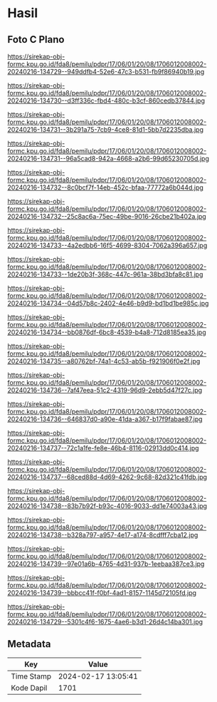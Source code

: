 # Hasil

## Foto C Plano

https://sirekap-obj-formc.kpu.go.id/fda8/pemilu/pdpr/17/06/01/20/08/1706012008002-20240216-134729--949ddfb4-52e6-47c3-b531-fb9f86940b19.jpg

https://sirekap-obj-formc.kpu.go.id/fda8/pemilu/pdpr/17/06/01/20/08/1706012008002-20240216-134730--d3ff336c-fbd4-480c-b3cf-860cedb37844.jpg

https://sirekap-obj-formc.kpu.go.id/fda8/pemilu/pdpr/17/06/01/20/08/1706012008002-20240216-134731--3b291a75-7cb9-4ce8-81d1-5bb7d2235dba.jpg

https://sirekap-obj-formc.kpu.go.id/fda8/pemilu/pdpr/17/06/01/20/08/1706012008002-20240216-134731--96a5cad8-942a-4668-a2b6-99d65230705d.jpg

https://sirekap-obj-formc.kpu.go.id/fda8/pemilu/pdpr/17/06/01/20/08/1706012008002-20240216-134732--8c0bcf7f-14eb-452c-bfaa-77772a6b044d.jpg

https://sirekap-obj-formc.kpu.go.id/fda8/pemilu/pdpr/17/06/01/20/08/1706012008002-20240216-134732--25c8ac6a-75ec-49be-9016-26cbe21b402a.jpg

https://sirekap-obj-formc.kpu.go.id/fda8/pemilu/pdpr/17/06/01/20/08/1706012008002-20240216-134733--4a2edbb6-16f5-4699-8304-7062a396a657.jpg

https://sirekap-obj-formc.kpu.go.id/fda8/pemilu/pdpr/17/06/01/20/08/1706012008002-20240216-134733--1de20b3f-368c-447c-961a-38bd3bfa8c81.jpg

https://sirekap-obj-formc.kpu.go.id/fda8/pemilu/pdpr/17/06/01/20/08/1706012008002-20240216-134734--04d57b8c-2402-4e46-b9d9-bd1bd1be985c.jpg

https://sirekap-obj-formc.kpu.go.id/fda8/pemilu/pdpr/17/06/01/20/08/1706012008002-20240216-134734--bb0876df-6bc8-4539-b4a8-712d8185ea35.jpg

https://sirekap-obj-formc.kpu.go.id/fda8/pemilu/pdpr/17/06/01/20/08/1706012008002-20240216-134735--a80762bf-74a1-4c53-ab5b-f921906f0e2f.jpg

https://sirekap-obj-formc.kpu.go.id/fda8/pemilu/pdpr/17/06/01/20/08/1706012008002-20240216-134736--7af47eea-51c2-4319-96d9-2ebb5d47f27c.jpg

https://sirekap-obj-formc.kpu.go.id/fda8/pemilu/pdpr/17/06/01/20/08/1706012008002-20240216-134736--646837d0-a90e-41da-a367-b17f9fabae87.jpg

https://sirekap-obj-formc.kpu.go.id/fda8/pemilu/pdpr/17/06/01/20/08/1706012008002-20240216-134737--72c1a1fe-fe8e-46b4-8116-02913dd0c414.jpg

https://sirekap-obj-formc.kpu.go.id/fda8/pemilu/pdpr/17/06/01/20/08/1706012008002-20240216-134737--68ced88d-4d69-4262-9c68-82d321c41fdb.jpg

https://sirekap-obj-formc.kpu.go.id/fda8/pemilu/pdpr/17/06/01/20/08/1706012008002-20240216-134738--83b7b92f-b93c-4016-9033-dd1e74003a43.jpg

https://sirekap-obj-formc.kpu.go.id/fda8/pemilu/pdpr/17/06/01/20/08/1706012008002-20240216-134738--b328a797-a957-4e17-a174-8cdfff7cba12.jpg

https://sirekap-obj-formc.kpu.go.id/fda8/pemilu/pdpr/17/06/01/20/08/1706012008002-20240216-134739--97e01a6b-4765-4d31-937b-1eebaa387ce3.jpg

https://sirekap-obj-formc.kpu.go.id/fda8/pemilu/pdpr/17/06/01/20/08/1706012008002-20240216-134739--bbbcc41f-f0bf-4ad1-8157-1145d72105fd.jpg

https://sirekap-obj-formc.kpu.go.id/fda8/pemilu/pdpr/17/06/01/20/08/1706012008002-20240216-134729--5301c4f6-1675-4ae6-b3d1-26d4c14ba301.jpg


## Metadata

| Key        | Value               |
| ---------- | ------------------- |
| Time Stamp | 2024-02-17 13:05:41 |
| Kode Dapil | 1701                |



